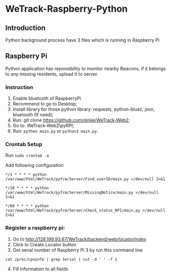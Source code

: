 # WeTrack-Raspberry-Python

## Introduction

Python background process have 3 files which is running in Raspberry Pi
    
## Raspberry Pi

Python application has reponsibility to monitor nearby  Beacons, if it belongs to any missing residents, upload it to server. 

### Instruction

1.	Enable bluetooth of RaspberryPi
2.	Recommend to go to Desktop;
3.	Install library for those python library: requests, python-bluez, json, bluetooth (If need);
4.	Run: git clone https://github.com/qinjie/WeTrack-Web2;
5.	Go to: WeTrack-Web2\pyRPI;
6.  Run: ```python main.py``` or ```python3 main.py```.

### Crontab Setup
Run ```sudo crontab -e```

Add following configuration
```
*/1 * * * * python /var/www/html/WeTrack/pyfcm/Server/Find_userID/main.py >/dev/null 2>&1
```
```
*/10 * * * * python /var/www/html/WeTrack/pyfcm/Server/MissingNotice/main.py >/dev/null 2>&1
```
```
*/60 * * * * python /var/www/html/WeTrack/pyfcm/Server/Check_status_RPI/main.py >/dev/null 2>&1
```
### Register a raspberry pi:
1. Go to http://128.199.93.67/WeTrack/backend/web/locator/index
2. Click to Create Locator button
3. Get serial number of Raspberry Pi 3 by run this command line
``` 
cat /proc/cpuinfo | grep Serial | cut -d ' ' -f 2 
```
4. Fill information to all fields

